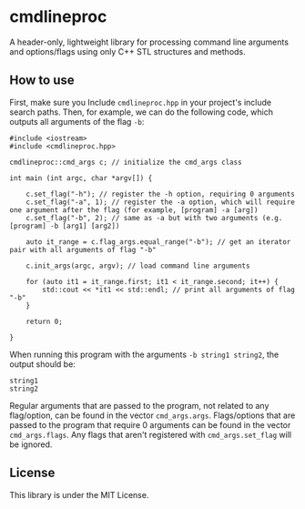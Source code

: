 # cmdlineproc

A header-only, lightweight library for processing command line arguments and options/flags using only C++ STL structures and methods.

## How to use

First, make sure you Include `cmdlineproc.hpp` in your project's include search paths.
Then, for example, we can do the following code, which outputs all arguments of the flag `-b`:

```
#include <iostream>
#include <cmdlineproc.hpp>

cmdlineproc::cmd_args c; // initialize the cmd_args class

int main (int argc, char *argv[]) {

    c.set_flag("-h"); // register the -h option, requiring 0 arguments
    c.set_flag("-a", 1); // register the -a option, which will require one argument after the flag (for example, [program] -a [arg])  
    c.set_flag("-b", 2); // same as -a but with two arguments (e.g. [program] -b [arg1] [arg2])

    auto it_range = c.flag_args.equal_range("-b"); // get an iterator pair with all arguments of flag "-b"
    
    c.init_args(argc, argv); // load command line arguments

    for (auto it1 = it_range.first; it1 < it_range.second; it++) {
        std::cout << *it1 << std::endl; // print all arguments of flag "-b"
    }

    return 0;

}

```

When running this program with the arguments `-b string1 string2`, the output should be:

```
string1
string2
```

Regular arguments that are passed to the program, not related to any flag/option, can be found in the vector `cmd_args.args`.
Flags/options that are passed to the program that require 0 arguments can be found in the vector `cmd_args.flags`.
Any flags that aren't registered with `cmd_args.set_flag` will be ignored.

## License

This library is under the MIT License.